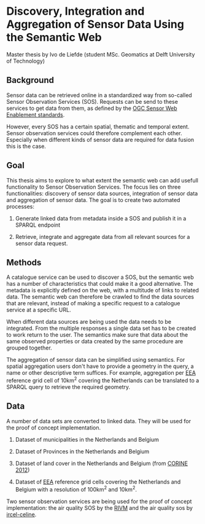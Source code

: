 # Discovery, Integration and Aggregation of Sensor Data Using the Semantic Web
Master thesis by Ivo de Liefde (student MSc. Geomatics at Delft University of Technology)

## Background
Sensor data can be retrieved online in a standardized way from so-called Sensor Observation Services (SOS). Requests can be send to these services to get data from them, as defined by the [OGC Sensor Web Enablement standards](http://www.opengeospatial.org/projects/groups/sensorwebdwg). 

However, every SOS has a certain spatial, thematic and temporal extent. Sensor observation services could therefore complement each other. Especially when different kinds of sensor data are required for data fusion this is the case.   

## Goal
This thesis aims to explore to what extent the semantic web can add usefull functionality to Sensor Observation Services. The focus lies on three functionalities: discovery of sensor data sources, integration of sensor data and aggregation of sensor data. The goal is to create two automated processes: 

1. Generate linked data from metadata inside a SOS and publish it in a SPARQL endpoint 

2. Retrieve, integrate and aggregate data from all relevant sources for a sensor data request.    

## Methods
A catalogue service can be used to discover a SOS, but the semantic web has a number of characteristics that could make it a good alternative. The metadata is explicitly defined on the web, with a multitude of links to related data. The semantic web can therefore be crawled to find the data sources that are relevant, instead of making a specific request to a catalogue service at a specific URL. 

When different data sources are being used the data needs to be integrated. From the multiple responses a single data set has to be created to work return to the user. The semantics make sure that data about the same observed properties or data created by the same procedure are grouped together. 

The aggregation of sensor data can be simplified using semantics. For spatial aggregation users don't have to provide a geometry in the query, a name or other descriptive term suffices. For example, aggregation per [EEA](http://www.eea.europa.eu/data-and-maps/data/eea-reference-grids) reference grid cell of 10km<sup>2</sup> covering the Netherlands can be translated to a SPARQL query to retrieve the required geometry.

## Data
A number of data sets are converted to linked data. They will be used for the proof of concept implementation. 

1. Dataset of municipalities in the Netherlands and Belgium 

2. Dataset of Provinces in the Netherlands and Belgium 

3. Dataset of land cover in the Netherlands and Belgium (from [CORINE 2012](http://land.copernicus.eu/pan-european/corine-land-cover/clc-2012))

4. Dataset of [EEA](http://www.eea.europa.eu/data-and-maps/data/eea-reference-grids) reference grid cells covering the Netherlands and Belgium with a resolution of 100km<sup>2</sup> and 10km<sup>2</sup>. 

Two sensor observation services are being used for the proof of concept implementation: the air quality SOS by the [RIVM](http://www.lml.rivm.nl/) and the air quality sos by [ircel-celine](http://www.irceline.be/). 

